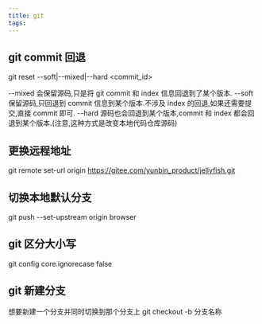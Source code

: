 ```yaml
---
title: git
tags:
---
```


## git commit 回退

git reset --soft|--mixed|--hard <commit_id>

--mixed 会保留源码,只是将 git commit 和 index 信息回退到了某个版本.
--soft 保留源码,只回退到 commit 信息到某个版本.不涉及 index 的回退,如果还需要提交,直接 commit 即可.
--hard 源码也会回退到某个版本,commit 和 index 都会回退到某个版本.(注意,这种方式是改变本地代码仓库源码)

## 更换远程地址

git remote set-url origin https://gitee.com/yunbin_product/jellyfish.git

## 切换本地默认分支

git push --set-upstream origin browser

## git 区分大小写

git config core.ignorecase false

## git 新建分支

想要新建一个分支并同时切换到那个分支上
git checkout -b 分支名称
